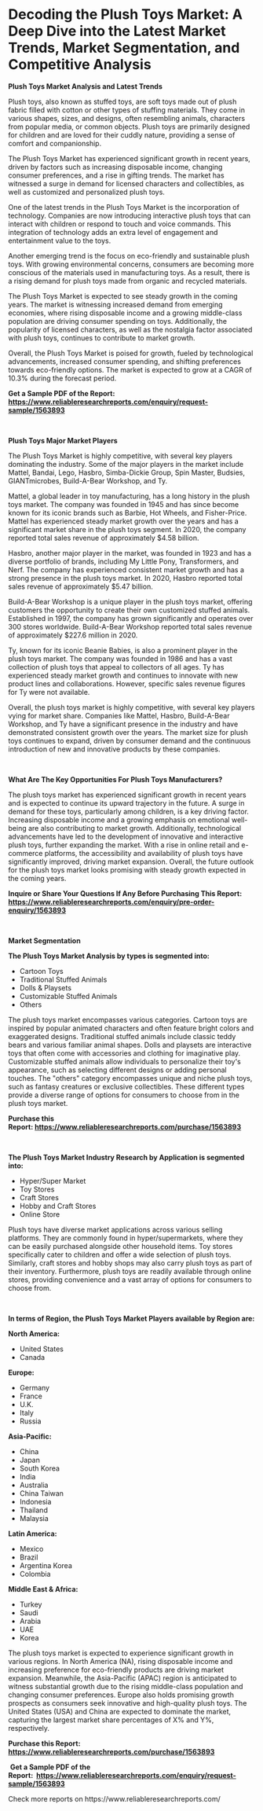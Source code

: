 <p><h1>Decoding the Plush Toys Market: A Deep Dive into the Latest Market Trends, Market Segmentation, and Competitive Analysis</h1></p><p><strong>Plush Toys Market Analysis and Latest Trends</strong></p>
<p><p>Plush toys, also known as stuffed toys, are soft toys made out of plush fabric filled with cotton or other types of stuffing materials. They come in various shapes, sizes, and designs, often resembling animals, characters from popular media, or common objects. Plush toys are primarily designed for children and are loved for their cuddly nature, providing a sense of comfort and companionship.</p><p>The Plush Toys Market has experienced significant growth in recent years, driven by factors such as increasing disposable income, changing consumer preferences, and a rise in gifting trends. The market has witnessed a surge in demand for licensed characters and collectibles, as well as customized and personalized plush toys.</p><p>One of the latest trends in the Plush Toys Market is the incorporation of technology. Companies are now introducing interactive plush toys that can interact with children or respond to touch and voice commands. This integration of technology adds an extra level of engagement and entertainment value to the toys.</p><p>Another emerging trend is the focus on eco-friendly and sustainable plush toys. With growing environmental concerns, consumers are becoming more conscious of the materials used in manufacturing toys. As a result, there is a rising demand for plush toys made from organic and recycled materials.</p><p>The Plush Toys Market is expected to see steady growth in the coming years. The market is witnessing increased demand from emerging economies, where rising disposable income and a growing middle-class population are driving consumer spending on toys. Additionally, the popularity of licensed characters, as well as the nostalgia factor associated with plush toys, continues to contribute to market growth.</p><p>Overall, the Plush Toys Market is poised for growth, fueled by technological advancements, increased consumer spending, and shifting preferences towards eco-friendly options. The market is expected to grow at a CAGR of 10.3% during the forecast period.</p></p>
<p><strong>Get a Sample PDF of the Report:&nbsp; <a href="https://www.reliableresearchreports.com/enquiry/request-sample/1563893">https://www.reliableresearchreports.com/enquiry/request-sample/1563893</a></strong></p>
<p>&nbsp;</p>
<p><strong>Plush Toys Major Market Players</strong></p>
<p><p>The Plush Toys Market is highly competitive, with several key players dominating the industry. Some of the major players in the market include Mattel, Bandai, Lego, Hasbro, Simba-Dickie Group, Spin Master, Budsies, GIANTmicrobes, Build-A-Bear Workshop, and Ty. </p><p>Mattel, a global leader in toy manufacturing, has a long history in the plush toys market. The company was founded in 1945 and has since become known for its iconic brands such as Barbie, Hot Wheels, and Fisher-Price. Mattel has experienced steady market growth over the years and has a significant market share in the plush toys segment. In 2020, the company reported total sales revenue of approximately $4.58 billion.</p><p>Hasbro, another major player in the market, was founded in 1923 and has a diverse portfolio of brands, including My Little Pony, Transformers, and Nerf. The company has experienced consistent market growth and has a strong presence in the plush toys market. In 2020, Hasbro reported total sales revenue of approximately $5.47 billion.</p><p>Build-A-Bear Workshop is a unique player in the plush toys market, offering customers the opportunity to create their own customized stuffed animals. Established in 1997, the company has grown significantly and operates over 300 stores worldwide. Build-A-Bear Workshop reported total sales revenue of approximately $227.6 million in 2020.</p><p>Ty, known for its iconic Beanie Babies, is also a prominent player in the plush toys market. The company was founded in 1986 and has a vast collection of plush toys that appeal to collectors of all ages. Ty has experienced steady market growth and continues to innovate with new product lines and collaborations. However, specific sales revenue figures for Ty were not available.</p><p>Overall, the plush toys market is highly competitive, with several key players vying for market share. Companies like Mattel, Hasbro, Build-A-Bear Workshop, and Ty have a significant presence in the industry and have demonstrated consistent growth over the years. The market size for plush toys continues to expand, driven by consumer demand and the continuous introduction of new and innovative products by these companies.</p></p>
<p>&nbsp;</p>
<p><strong>What Are The Key Opportunities For Plush Toys Manufacturers?</strong></p>
<p><p>The plush toys market has experienced significant growth in recent years and is expected to continue its upward trajectory in the future. A surge in demand for these toys, particularly among children, is a key driving factor. Increasing disposable income and a growing emphasis on emotional well-being are also contributing to market growth. Additionally, technological advancements have led to the development of innovative and interactive plush toys, further expanding the market. With a rise in online retail and e-commerce platforms, the accessibility and availability of plush toys have significantly improved, driving market expansion. Overall, the future outlook for the plush toys market looks promising with steady growth expected in the coming years.</p></p>
<p><strong>Inquire or Share Your Questions If Any Before Purchasing This Report: <a href="https://www.reliableresearchreports.com/enquiry/pre-order-enquiry/1563893">https://www.reliableresearchreports.com/enquiry/pre-order-enquiry/1563893</a></strong></p>
<p>&nbsp;</p>
<p><strong>Market Segmentation</strong></p>
<p><strong>The Plush Toys Market Analysis by types is segmented into:</strong></p>
<p><ul><li>Cartoon Toys</li><li>Traditional Stuffed Animals</li><li>Dolls & Playsets</li><li>Customizable Stuffed Animals</li><li>Others</li></ul></p>
<p><p>The plush toys market encompasses various categories. Cartoon toys are inspired by popular animated characters and often feature bright colors and exaggerated designs. Traditional stuffed animals include classic teddy bears and various familiar animal shapes. Dolls and playsets are interactive toys that often come with accessories and clothing for imaginative play. Customizable stuffed animals allow individuals to personalize their toy's appearance, such as selecting different designs or adding personal touches. The "others" category encompasses unique and niche plush toys, such as fantasy creatures or exclusive collectibles. These different types provide a diverse range of options for consumers to choose from in the plush toys market.</p></p>
<p><strong>Purchase this Report:&nbsp;<a href="https://www.reliableresearchreports.com/purchase/1563893">https://www.reliableresearchreports.com/purchase/1563893</a></strong></p>
<p>&nbsp;</p>
<p><strong>The Plush Toys Market Industry Research by Application is segmented into:</strong></p>
<p><ul><li>Hyper/Super Market</li><li>Toy Stores</li><li>Craft Stores</li><li>Hobby and Craft Stores</li><li>Online Store</li></ul></p>
<p><p>Plush toys have diverse market applications across various selling platforms. They are commonly found in hyper/supermarkets, where they can be easily purchased alongside other household items. Toy stores specifically cater to children and offer a wide selection of plush toys. Similarly, craft stores and hobby shops may also carry plush toys as part of their inventory. Furthermore, plush toys are readily available through online stores, providing convenience and a vast array of options for consumers to choose from.</p></p>
<p>&nbsp;</p>
<p><strong>In terms of Region, the Plush Toys Market Players available by Region are:</strong></p>
<p>
    <p> <strong> North America: </strong>
        <ul>
            <li>United States</li>
            <li>Canada</li>
        </ul>
        </p> 
    <p> <strong> Europe: </strong>
        <ul>
            <li>Germany</li>
            <li>France</li>
            <li>U.K.</li>
            <li>Italy</li>
            <li>Russia</li>
        </ul>
        </p> 
    <p> <strong> Asia-Pacific: </strong>
        <ul>
            <li>China</li>
            <li>Japan</li>
            <li>South Korea</li>
            <li>India</li>
            <li>Australia</li>
            <li>China Taiwan</li>
            <li>Indonesia</li>
            <li>Thailand</li>
            <li>Malaysia</li>
        </ul>
        </p> 
    <p> <strong> Latin America: </strong>
        <ul>
            <li>Mexico</li>
            <li>Brazil</li>
            <li>Argentina Korea</li>
            <li>Colombia</li>
        </ul>
        </p> 
    <p> <strong> Middle East & Africa: </strong>
        <ul>
            <li>Turkey</li>
            <li>Saudi</li>
            <li>Arabia</li>
            <li>UAE</li>
            <li>Korea</li>
        </ul>
    </p>
    </p>
<p><p>The plush toys market is expected to experience significant growth in various regions. In North America (NA), rising disposable income and increasing preference for eco-friendly products are driving market expansion. Meanwhile, the Asia-Pacific (APAC) region is anticipated to witness substantial growth due to the rising middle-class population and changing consumer preferences. Europe also holds promising growth prospects as consumers seek innovative and high-quality plush toys. The United States (USA) and China are expected to dominate the market, capturing the largest market share percentages of X% and Y%, respectively.</p></p>
<p><strong>Purchase this Report: <a href="https://www.reliableresearchreports.com/purchase/1563893">https://www.reliableresearchreports.com/purchase/1563893</a></strong></p>
<p>&nbsp;<strong>Get a Sample PDF of the Report:&nbsp;&nbsp;<a href="https://www.reliableresearchreports.com/enquiry/request-sample/1563893">https://www.reliableresearchreports.com/enquiry/request-sample/1563893</a></strong></p>
<p><strong></strong></p>
<p>Check more reports on https://www.reliableresearchreports.com/</p>